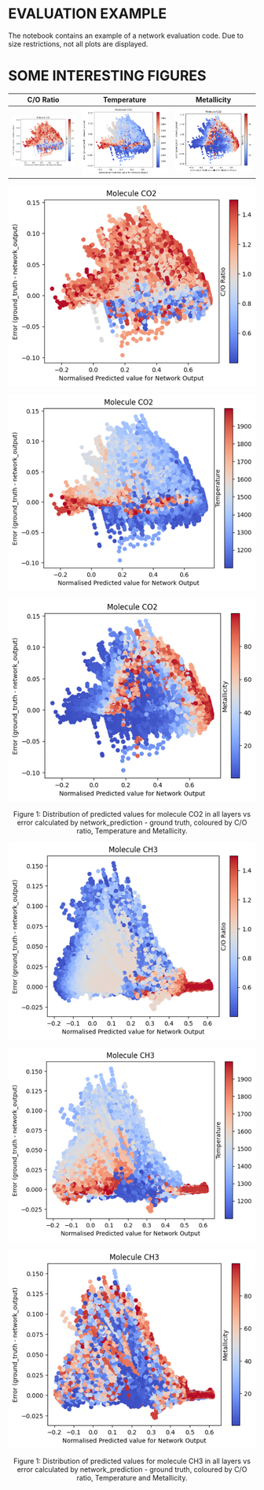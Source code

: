 # EVALUATION EXAMPLE

The notebook contains an example of a network evaluation code. Due to size restrictions, not all plots are displayed.

# SOME INTERESTING FIGURES

| C/O Ratio | Temperature | Metallicity |
|-----------|-------------|-------------|
| ![C/O Ratio](figures/co2_coratio.png) | ![Temperature](figures/co2_temp.png) | ![Metallicity](figures/co2_metallicity.png) |

<p align="center"><img src="figures/co2_coratio.png"></p><p align="center"><img src="figures/co2_temp.png"></p><p align="center"><img src="figures/co2_metallicity.png"></p>
<p align="center">Figure 1: Distribution of predicted values for molecule CO2 in all layers vs error calculated by network_prediction - ground truth, coloured by C/O ratio, Temperature and Metallicity.</p>


<p align="center"><img src="figures/ch3_coratio.png"></p><p align="center"><img src="figures/ch3_temp.png"></p><p align="center"><img src="figures/ch3_metallicity.png"></p>
<p align="center">Figure 1: Distribution of predicted values for molecule CH3 in all layers vs error calculated by network_prediction - ground truth, coloured by C/O ratio, Temperature and Metallicity.</p>
